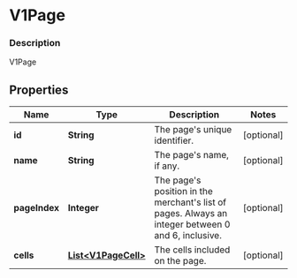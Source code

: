 
# V1Page

### Description

V1Page

## Properties
Name | Type | Description | Notes
------------ | ------------- | ------------- | -------------
**id** | **String** | The page&#39;s unique identifier. |  [optional]
**name** | **String** | The page&#39;s name, if any. |  [optional]
**pageIndex** | **Integer** | The page&#39;s position in the merchant&#39;s list of pages. Always an integer between 0 and 6, inclusive. |  [optional]
**cells** | [**List&lt;V1PageCell&gt;**](V1PageCell.md) | The cells included on the page. |  [optional]



